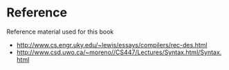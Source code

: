 # Reference

Reference material used for this book

 * http://www.cs.engr.uky.edu/~lewis/essays/compilers/rec-des.html
 * http://www.csd.uwo.ca/~moreno//CS447/Lectures/Syntax.html/Syntax.html
